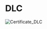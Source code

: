 # DLC

![Certificate_DLC](https://user-images.githubusercontent.com/81981737/150670601-f396d0d8-aae6-48cd-9a56-776514bd3309.jpg)

